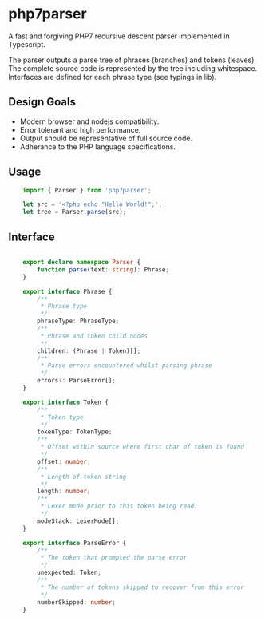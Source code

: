 # php7parser

A fast and forgiving PHP7 recursive descent parser implemented in Typescript. 

The parser outputs a parse tree of phrases (branches) and tokens (leaves). The complete source code is represented by the tree including whitespace. Interfaces are defined for each phrase type (see typings in lib).

## Design Goals

* Modern browser and nodejs compatibility.
* Error tolerant and high performance.
* Output should be representative of full source code.
* Adherance to the PHP language specifications.

## Usage

```typescript
    import { Parser } from 'php7parser';

    let src = '<?php echo "Hello World!";';
    let tree = Parser.parse(src);
```

## Interface

```typescript

    export declare namespace Parser {
        function parse(text: string): Phrase;
    }

    export interface Phrase {
        /**
         * Phrase type
         */
        phraseType: PhraseType;
        /**
         * Phrase and token child nodes
         */
        children: (Phrase | Token)[];
        /**
         * Parse errors encountered whilst parsing phrase
         */
        errors?: ParseError[];
    }

    export interface Token {
        /**
         * Token type
         */
        tokenType: TokenType;
        /**
         * Offset within source where first char of token is found
         */
        offset: number;
        /**
         * Length of token string
         */
        length: number;
        /**
         * Lexer mode prior to this token being read.
         */
        modeStack: LexerMode[];
    }

    export interface ParseError {
        /**
         * The token that prompted the parse error
         */
        unexpected: Token;
        /**
         * The number of tokens skipped to recover from this error
         */
        numberSkipped: number;
    }

```